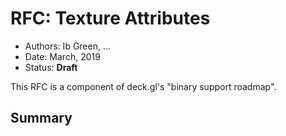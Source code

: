 # RFC: Texture Attributes

* Authors: Ib Green, ...
* Date: March, 2019
* Status: **Draft**

This RFC is a component of deck.gl's "binary support roadmap".

## Summary 

